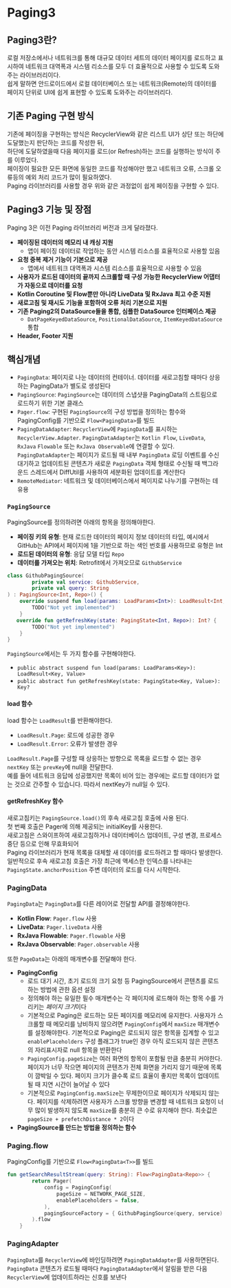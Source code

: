 # Paging3

## Paging3란?
로컬 저장소에서나 네트워크를 통해 대규모 데이터 세트의 데이터 페이지를 로드하고 표시하여 네트워크 대역폭과 시스템 리소스를 모두 더 효율적으로 사용할 수 있도록 도와주는 라이브러리이다.  
쉽게 말하면 안드로이드에서 로컬 데이터베이스 또는 네트워크(Remote)의 데이터를 페이지 단위로 UI에 쉽게 표현할 수 있도록 도와주는 라이브러리다.  


## 기존 Paging 구현 방식
기존에 페이징을 구현하는 방식은 RecyclerView와 같은 리스트 UI가 상단 또는 하단에 도달했는지 판단하는 코드를 작성한 뒤,   
하단에 도달하였을때 다음 페이지를 로드(or Refresh)하는 코드를 실행하는 방식이 주를 이루었다.   
페이징이 필요한 모든 화면에 동일한 코드를 작성해야만 했고 네트워크 오류, 스크롤 오류등의 예외 처리 코드가 많이 필요하였다.  
Paging 라이브러리를 사용할 경우 위와 같은 과정없이 쉽게 페이징을 구현할 수 있다.  


## Paging3 기능 및 장점
Paging 3은 이전 Paging 라이브러리 버전과 크게 달라졌다.   

- **페이징된 데이터의 메모리 내 캐싱 지원**
    - 앱이 페이징 데이터로 작업하는 동안 시스템 리소스를 효율적으로 사용할 있음
- **요청 중복 제거 기능이 기본으로 제공**
   - 앱에서 네트워크 대역폭과 시스템 리소스를 효율적으로 사용할 수 있음
- **사용자가 로드된 데이터의 끝까지 스크롤할 때 구성 가능한 RecyclerView 어댑터가 자동으로 데이터를 요청**
- **Kotlin Coroutine 및 Flow뿐만 아니라 LiveData 및 RxJava 최고 수준 지원**
- **새로고침 및 재시도 기능을 포함하여 오류 처리 기본으로 지원**
- **기존 Paging2의 DataSource들을 통합, 심플한 DataSource 인터페이스 제공**
   - `DatPageKeyedDataSource`, `PositionalDataSource`, `ItemKeyedDataSource` 통합
- **Header, Footer 지원**


## 핵심개념
- `PagingData`: 페이지로 나눈 데이터의 컨테이너. 데이터를 새로고침할 때마다 상응하는 PagingData가 별도로 생성된다
- `PagingSource`: `PagingSource`는 데이터의 스냅샷을 PagingData의 스트림으로 로드하기 위한 기본 클래스
- `Pager.flow`: 구현된 `PagingSource`의 구성 방법을 정의하는 함수와 PagingConfig를 기반으로 `Flow<PagingData>`를 빌드
- `PagingDataAdapter`: `RecyclerView`에 `PagingData`를 표시하는 `RecyclerView.Adapter`. `PagingDataAdapter`는 `Kotlin Flow`, `LiveData`, `RxJava` `Flowable` 또는 `RxJava Observable`에 연결할 수 있다. `PagingDataAdapter`는 페이지가 로드될 때 내부 `PagingData` 로딩 이벤트를 수신 대기하고 업데이트된 콘텐츠가 새로운 `PagingData` 객체 형태로 수신될 때 백그라운드 스레드에서 DiffUtil를 사용하여 세분화된 업데이트를 계산한다
- `RemoteMediator`: 네트워크 및 데이터베이스에서 페이지로 나누기를 구현하는 데 유용

### `PagingSource`
PagingSource를 정의하려면 아래의 항목을 정의해야한다.  
- **페이징 키의 유형**: 현재 로드한 데이터의 페이지 정보 데이터의 타입, 예시에서 GitHub는 API에서 페이지에 1을 기반으로 하는 색인 번호를 사용하므로 유형은 Int
- **로드된 데이터의 유형**: 응답 모델 타입 `Repo`
- **데이터를 가져오는 위치**: Retrofit에서 가져오므로 `GithubService`
```kotlin
class GithubPagingSource(
        private val service: GithubService,
        private val query: String
) : PagingSource<Int, Repo>() {
    override suspend fun load(params: LoadParams<Int>): LoadResult<Int, Repo> {
        TODO("Not yet implemented")
    }
   override fun getRefreshKey(state: PagingState<Int, Repo>): Int? {
        TODO("Not yet implemented")
    }
}
```

`PagingSource`에서는 두 가지 함수를 구현해야한다.  
- `public abstract suspend fun load(params: LoadParams<Key>): LoadResult<Key, Value>`
- `public abstract fun getRefreshKey(state: PagingState<Key, Value>): Key?`

#### load 함수
load 함수는 `LoadResult`를 반환해야한다.   
- `LoadResult.Page`: 로드에 성공한 경우
- `LoadResult.Error`: 오류가 발생한 경우

`LoadResult.Page`를 구성할 때 상응하는 방향으로 목록을 로드할 수 없는 경우 `nextKey` 또는 `prevKey`에 null을 전달한다.   
예를 들어 네트워크 응답에 성공했지만 목록이 비어 있는 경우에는 로드할 데이터가 없는 것으로 간주할 수 있습니다. 따라서 nextKey가 null일 수 있다.  

#### getRefreshKey 함수
새로고침키는 `PagingSource.load()`의 후속 새로고침 호출에 사용 된다.  
첫 번째 호출은 Pager에 의해 제공되는 initialKey를 사용한다.  
새로고침은 스와이프하여 새로고침하거나 데이터베이스 업데이트, 구성 변경, 프로세스 중단 등으로 인해 무효화되어   
Paging 라이브러리가 현재 목록을 대체할 새 데이터를 로드하려고 할 때마다 발생한다.   
일반적으로 후속 새로고침 호출은 가장 최근에 액세스한 인덱스를 나타내는 `PagingState.anchorPosition` 주변 데이터의 로드를 다시 시작한다.  

### PagingData
`PagingData`는 `PagingData`를 다른 레이어로 전달할 API를 결정해야한다.  
- **Kotlin Flow**: `Pager.flow` 사용
- **LiveData**: `Pager.liveData` 사용
- **RxJava Flowable**: `Pager.flowable` 사용
- **RxJava Observable**: `Pager.observable` 사용

또한 `PageData`는 아래의 매개변수를 전달해야 한다.
- **PagingConfig**
    - 로드 대기 시간, 초기 로드의 크기 요청 등 PagingSource에서 콘텐츠를 로드하는 방법에 관한 옵션 설정
    - 정의해야 하는 유일한 필수 매개변수는 각 페이지에 로드해야 하는 항목 수를 가리키는 *페이지 크기*이다
    - 기본적으로 Paging은 로드하는 모든 페이지를 메모리에 유지한다. 사용자가 스크롤할 때 메모리를 낭비하지 않으려면 `PagingConfig`에서 `maxSize` 매개변수를 설정해야한다. 기본적으로 Paging은 로드되지 않은 항목을 집계할 수 있고 `enablePlaceholders` 구성 플래그가 true인 경우 아직 로드되지 않은 콘텐츠의 자리표시자로 null 항목을 반환한다
    - `PagingConfig.pageSize`는 여러 화면의 항목이 포함될 만큼 충분히 커야한다. 페이지가 너무 작으면 페이지의 콘텐츠가 전체 화면을 가리지 않기 때문에 목록이 깜박일 수 있다. 페이지 크기가 클수록 로드 효율이 좋지만 목록이 업데이트될 때 지연 시간이 늘어날 수 있다
    - 기본적으로 `PagingConfig.maxSize`는 무제한이므로 페이지가 삭제되지 않는다. 페이지를 삭제하려면 사용자가 스크롤 방향을 변경할 때 네트워크 요청이 너무 많이 발생하지 않도록 `maxSize`를 충분히 큰 수로 유지해야 한다. 최솟값은 `pageSize + prefetchDistance * 2`이다
- **PagingSource를 만드는 방법을 정의하는 함수**


### Paging.flow
PagingConfig를 기반으로 `Flow<PagingData<T>>`를 빌드  
```kotlin
fun getSearchResultStream(query: String): Flow<PagingData<Repo>> {
        return Pager(
            config = PagingConfig(
                pageSize = NETWORK_PAGE_SIZE,
                enablePlaceholders = false,
            ),
            pagingSourceFactory = { GithubPagingSource(query, service) }
        ).flow
    }
```

### PagingAdapter
`PagingData`를 `RecyclerView`에 바인딩하려면 `PagingDataAdapter`를 사용하면된다.  
`PagingData` 콘텐츠가 로드될 때마다 `PagingDataAdapter`에서 알림을 받은 다음 `RecyclerView`에 업데이트하라는 신호를 보낸다


### 
